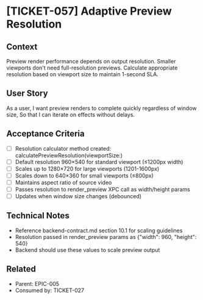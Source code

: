# [TICKET-057] Adaptive Preview Resolution

## Context
Preview render performance depends on output resolution. Smaller viewports don't need full-resolution previews. Calculate appropriate resolution based on viewport size to maintain 1-second SLA.

## User Story
As a user,
I want preview renders to complete quickly regardless of window size,
So that I can iterate on effects without delays.

## Acceptance Criteria
- [ ] Resolution calculator method created: calculatePreviewResolution(viewportSize:)
- [ ] Default resolution 960×540 for standard viewport (≤1200px width)
- [ ] Scales up to 1280×720 for large viewports (1201-1600px)
- [ ] Scales down to 640×360 for small viewports (≤800px)
- [ ] Maintains aspect ratio of source video
- [ ] Passes resolution to render_preview XPC call as width/height params
- [ ] Updates when window size changes (debounced)

## Technical Notes
- Reference backend-contract.md section 10.1 for scaling guidelines
- Resolution passed in render_preview params as {"width": 960, "height": 540}
- Backend should use these values to scale preview output

## Related
- Parent: EPIC-005
- Consumed by: TICKET-027
